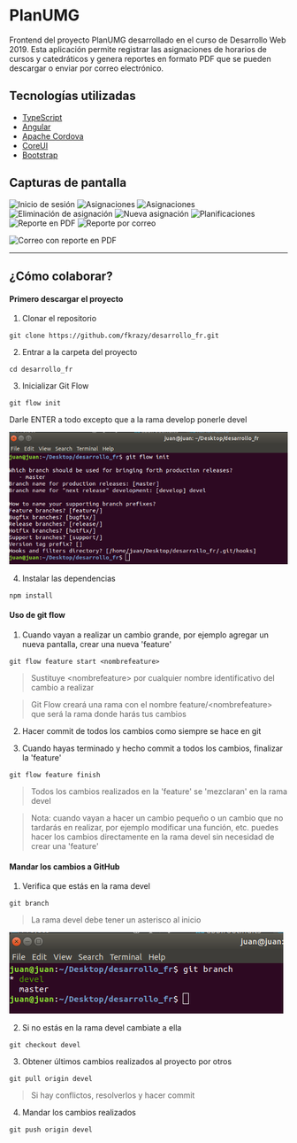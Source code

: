 # PlanUMG

Frontend del proyecto PlanUMG desarrollado en el curso de Desarrollo Web 2019. 
Esta aplicación permite registrar las asignaciones de horarios de cursos y catedráticos y genera reportes en formato PDF que se pueden descargar o enviar por correo electrónico.

## Tecnolog&iacute;as utilizadas

- [TypeScript](https://www.typescriptlang.org/) 
- [Angular](https://angular.io/)
- [Apache Cordova](https://cordova.apache.org/)
- [CoreUI](https://coreui.io/angular/)
- [Bootstrap](https://getbootstrap.com/)

## Capturas de pantalla

<p float="left">
<img alt="Inicio de sesión" src="https://github.com/juanguerra97/planumg_frontend/raw/master/docs/img/captura01.PNG" width="47%">

<img alt="Asignaciones" src="https://github.com/juanguerra97/planumg_frontend/raw/master/docs/img/captura02.PNG" width="47%">

<img alt="Asignaciones" src="https://github.com/juanguerra97/planumg_frontend/raw/master/docs/img/captura03.PNG" width="47%">

<img alt="Eliminaci&oacute;n de asignaci&oacute;n" src="https://github.com/juanguerra97/planumg_frontend/raw/master/docs/img/captura04.PNG" width="47%">

<img alt="Nueva asignaci&oacute;n" src="https://github.com/juanguerra97/planumg_frontend/raw/master/docs/img/captura05.PNG" width="47%">

<img alt="Planificaciones" src="https://github.com/juanguerra97/planumg_frontend/raw/master/docs/img/captura06.PNG" width="47%">

<img alt="Reporte en PDF" src="https://github.com/juanguerra97/planumg_frontend/raw/master/docs/img/captura07.PNG" width="47%">

<img alt="Reporte por correo" src="https://github.com/juanguerra97/planumg_frontend/raw/master/docs/img/captura08.PNG" width="47%">

</p>
<img alt="Correo con reporte en PDF" src="https://github.com/juanguerra97/planumg_frontend/raw/master/docs/img/captura09.png" height="350px">


___

## ¿Cómo colaborar?

#### Primero descargar el proyecto
1. Clonar el repositorio
```
git clone https://github.com/fkrazy/desarrollo_fr.git
```
2. Entrar a la carpeta del proyecto
``` 
cd desarrollo_fr
```
3. Inicializar Git Flow
```
git flow init
```
Darle ENTER a todo excepto que a la rama develop ponerle devel

![alt text](https://github.com/fkrazy/desarrollo_fr/raw/devel/docs/img/gitflowinit.png "resultado de git flow init") 

4. Instalar las dependencias
``` 
npm install
```

#### Uso de git flow

1. Cuando vayan a realizar un cambio grande, por ejemplo agregar un nueva pantalla, crear una nueva 'feature'
```
git flow feature start <nombrefeature>
```
>Sustituye <nombrefeature\> por cualquier nombre identificativo del cambio a realizar

   >Git Flow creará una rama con el nombre feature/\<nombrefeature\> que será la rama donde harás tus cambios
2. Hacer commit de todos los cambios como siempre se hace en git

3. Cuando hayas terminado y hecho commit a todos los cambios, finalizar la 'feature'
``` 
git flow feature finish
```
>Todos los cambios realizados en la 'feature' se 'mezclaran' en la rama devel

>Nota: cuando vayan a hacer un cambio pequeño o un cambio que no tardarás en realizar, por ejemplo modificar una función, etc. puedes hacer los cambios directamente en la rama devel sin necesidad de crear una 'feature'

#### Mandar los cambios a GitHub

1. Verifica que estás en la rama devel
```
git branch
```
>La rama devel debe tener un asterisco al inicio

![alt text](https://github.com/fkrazy/desarrollo_fr/raw/devel/docs/img/gitbranch.png "resultado de git flow init") 

2. Si no estás en la rama devel cambiate a ella
```
git checkout devel
```
3. Obtener últimos cambios realizados al proyecto por otros
```
git pull origin devel
```
>Si hay conflictos, resolverlos y hacer commit
4. Mandar los cambios realizados
```
git push origin devel
```
